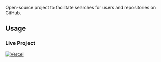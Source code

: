 Open-source project to facilitate searches for users and repositories on GitHub.

## Usage

### Live Project
[![Vercel](https://img.shields.io/badge/vercel-%23000000.svg?style=for-the-badge&logo=vercel&logoColor=white)]()